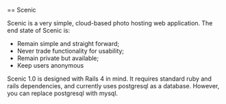 == Scenic

Scenic is a very simple, cloud-based photo hosting web application. The end state of Scenic is:

* Remain simple and straight forward;
* Never trade functionality for usability;
* Remain private but available;
* Keep users anonymous

Scenic 1.0 is designed with Rails 4 in mind. It requires standard ruby and rails dependencies, and currently uses postgresql as a database. However, you can replace postgresql with mysql.